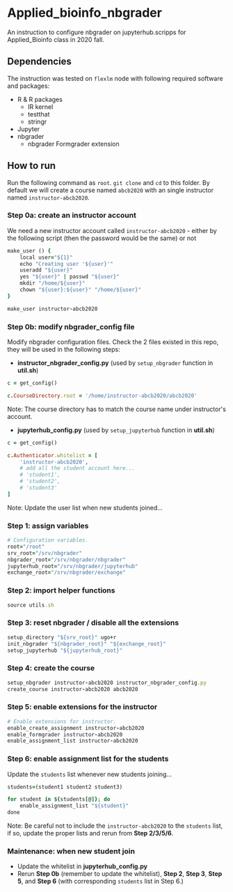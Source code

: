 # Applied_bioinfo_nbgrader
An instruction to configure nbgrader on jupyterhub.scripps for Applied_Bioinfo class in 2020 fall.

## Dependencies
The instruction was tested on `flexlm` node with following required software and packages:

- R & R packages
    - IR kernel
    - testthat
    - stringr
- Jupyter
- nbgrader
    - nbgrader Formgrader extension
    
  
## How to run
Run the following command as `root`. `git clone` and `cd` to this folder. By default we will create a course named `abcb2020` with an single instructor named `instructor-abcb2020`.


### Step 0a: create an instructor account
We need a new instructor account called `instructor-abcb2020` - either by the following script (then the password would be the same) or not
```ruby
make_user () {
    local user="${1}"
    echo "Creating user '${user}'"
    useradd "${user}"
    yes "${user}" | passwd "${user}"
    mkdir "/home/${user}"
    chown "${user}:${user}" "/home/${user}"
}

make_user instructor-abcb2020
```


### Step 0b: modify nbgrader_config file
Modify nbgrader configuration files. Check the 2 files existed in this repo, they will be used in the following steps:
- __instructor_nbgrader_config.py__ (used by `setup_nbgrader` function in __util.sh__)
```ruby
c = get_config()

c.CourseDirectory.root = '/home/instructor-abcb2020/abcb2020'
```
Note: The course directory has to match the course name under instructor's account.

- __jupyterhub_config.py__ (used by `setup_jupyterhub` function in __util.sh__)
```ruby
c = get_config()

c.Authenticator.whitelist = [
    'instructor-abcb2020',
    # add all the student account here...
    # 'student1',
    # 'student2',
    # 'student3'
]
```
Note: Update the user list when new students joined...


### Step 1: assign variables
```ruby
# Configuration variables.
root="/root"
srv_root="/srv/nbgrader"
nbgrader_root="/srv/nbgrader/nbgrader"
jupyterhub_root="/srv/nbgrader/jupyterhub"
exchange_root="/srv/nbgrader/exchange"
```

### Step 2: import helper functions
```ruby
source utils.sh
```


### Step 3: reset nbgrader / disable all the extensions
```ruby
setup_directory "${srv_root}" ugo+r
init_nbgrader "${nbgrader_root}" "${exchange_root}"
setup_jupyterhub "${jupyterhub_root}"
```


### Step 4: create the course
```ruby
setup_nbgrader instructor-abcb2020 instructor_nbgrader_config.py
create_course instructor-abcb2020 abcb2020
```


### Step 5: enable extensions for the instructor
```ruby
# Enable extensions for instructor.
enable_create_assignment instructor-abcb2020
enable_formgrader instructor-abcb2020
enable_assignment_list instructor-abcb2020
```


### Step 6: enable assignment list for the students
Update the `students` list whenever new students joining...
```ruby
students=(student1 student2 student3)

for student in ${students[@]}; do
    enable_assignment_list "${student}"
done
```
Note: Be careful not to include the `instructor-abcb2020` to the `students` list, if so, update the proper lists and rerun from __Step 2/3/5/6__. 


### Maintenance: when new student join
- Update the whitelist in __jupyterhub_config.py__
- Rerun __Step 0b__ (remember to update the whitelist),  __Step 2__, __Step 3__, __Step 5__, and __Step 6__ (with corresponding `students` list in Step 6.) 
